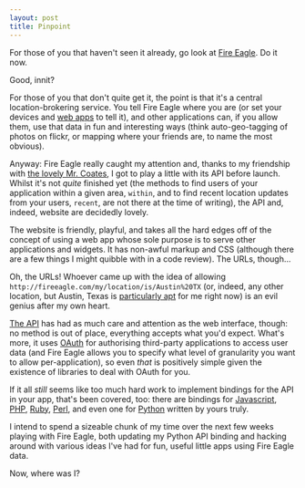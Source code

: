 ```yaml
---
layout: post
title: Pinpoint
---
```

For those of you that haven't seen it already, go look at [Fire
Eagle][]. Do it now.

Good, innit?

For those of you that don't quite get it, the point is that it's a
central location-brokering service. You tell Fire Eagle where you are
(or set your devices and [web apps][Dopplr] to tell it), and other
applications can, if you allow them, use that data in fun and
interesting ways (think auto-geo-tagging of photos on flickr, or mapping
where your friends are, to name the most obvious).

Anyway: Fire Eagle really caught my attention and, thanks to my
friendship with [the lovely Mr. Coates][Tom Coates], I got to play a
little with its API before launch. Whilst it's not _quite_ finished yet
(the methods to find users of your application within a given area,
`within`, and to find recent location updates from your users, `recent`,
are not there at the time of writing), the API and, indeed, website are
decidedly lovely.

The website is friendly, playful, and takes all the hard edges off of
the concept of using a web app whose sole purpose is to serve other
applications and widgets. It has non-awful markup and CSS (although
there are a few things I might quibble with in a code review). The URLs,
though…

Oh, the URLs! Whoever came up with the idea of allowing
`http://fireeagle.com/my/location/is/Austin%20TX` (or, indeed, any other
location, but Austin, Texas is [particularly apt][SXSW 08] for me right
now) is an evil genius after my own heart.

[The API][Fire Eagle API] has had as much care and attention as the web
interface, though: no method is out of place, everything accepts what
you'd expect. What's more, it uses [OAuth][] for authorising third-party
applications to access user data (and Fire Eagle allows you to specify
what level of granularity you want to allow per-application), so even
_that_ is positively simple given the existence of libraries to deal
with OAuth for you.

If it all _still_ seems like too much hard work to implement bindings
for the API in your app, that's been covered, too: there are bindings
for [Javascript][fe JS binding], [PHP][fe PHP binding], [Ruby][fe Ruby
binding], [Perl][fe Perl binding], and even one for [Python][fe Python
binding] written by yours truly.

I intend to spend a sizeable chunk of my time over the next few weeks
playing with Fire Eagle, both updating my Python API binding and hacking
around with various ideas I've had for fun, useful little apps using
Fire Eagle data.

Now, where was I?


[fe JS binding]: http://fireeagle.yahoo.net/developer/code/javascript
[fe PHP binding]: http://fireeagle.yahoo.net/developer/code/php
[fe Perl binding]: http://fireeagle.yahoo.net/developer/code/perl
[fe Ruby binding]: http://fireeagle.yahoo.net/developer/code/ruby
[fe Python binding]: http://fireeagle.yahoo.net/developer/code/python
[Fire Eagle]:  http://fireeagle.com/
[Fire Eagle API]: http://fireeagle.com/developers/ "Fire Eagle's API documentation"
[Dopplr]:      http://blog.dopplr.com/index.php/2008/03/05/dopplr-at-etech-announcing-fire-eagle-integration/        "Dopplr announces Fire Eagle integration"
[Tom Coates]:  http://plasticbag.org/ "Tom Coates's Plasticbag"
[SXSW 08]:     http://2008.sxsw.com/     "South by South-West 2008"
[OAuth]:       http://oauth.net/
